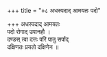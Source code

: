+++
title = "०८ अधस्पदाद् आमयतः पदो"

+++
अधस्पदाद् आमयतः  
पदो रोगाद् उपानहौ ।  
दण्डस् त्वा दत्तः परि पातु सर्पाद्  
दक्षिणतः प्रयतो दक्षिणेन ॥